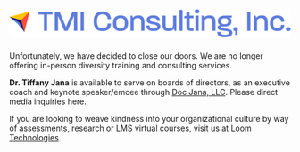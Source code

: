 # ![TMI Consulting, Inc., Logo](assets/TMI-logo.png)

Unfortunately, we have decided to close our doors. We are no longer offering in-person diversity training and consulting services. 

**Dr. Tiffany Jana** is available to serve on boards of directors, as an executive coach and keynote speaker/emcee through [Doc Jana, LLC](https://www.tiffanyjana.com). Please direct media inquiries here.

If you are looking to weave kindness into your organizational culture by way of assessments, research or LMS virtual courses, visit us at [Loom Technologies](https://www.loomtheculturemap.com).